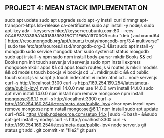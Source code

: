 ## PROJECT 4: MEAN STACK IMPLEMENTATION

   sudo apt update
   sudo apt upgrade
   sudo apt -y install curl dirmngr apt-transport-https lsb-release ca-certificates
   sudo apt install -y nodejs
   sudo apt-key adv --keyserver hkp://keyserver.ubuntu.com:80 --recv 0C49F3730359A14518585931BC711F9BA15703C6 
   echo "deb [ arch=amd64 ] https://repo.mongodb.org/apt/ubuntu trusty/mongodb-org/3.4 multiverse" | sudo tee /etc/apt/sources.list.d/mongodb-org-3.4.list
   sudo apt install -y mongodb
   sudo service mongodb start
   sudo systemctl status mongodb
   sudo apt install -y npm
   sudo npm install body-parser
   mkdir Books && cd Books
   npm init
   touch server.js
   vi server.js
   sudo npm install express mongoose
   mkdir apps && cd apps
   touch routes.js
   vi routes.js
   mkdir models && cd models
   touch book.js
   vi book.js
   cd ../..
   mkdir public && cd public
   touch script.js
   vi script.js
   touch index.html
   vi index.html
   cd ..
   node server.js
   curl -s http://localhost:3300
   curl -s http://169.254.169.254/latest/meta-data/public-ipv4
   nvm install 14.0.0
   nvm use 14.0.0
   nvm install 14.0.0
   sudo apt nvm install 14.0.0
   npm install
   npm remove mongoose
   npm install mongoose@6.1.1
   curl -s http://localhost:3300
   curl -s http://169.254.169.254/latest/meta-data/public-ipv4
   clear
   npm install
   npm remove mongoose
   npm install mongoose@6.1.1
   npm install
   sudo apt update
   curl -fsSL https://deb.nodesource.com/setup_14.x | sudo -E bash - &&sudo apt-get install -y nodejs
   curl -s http://localhost:3300
   curl -s http://169.254.169.254/latest/meta-data/public-ipv4
   node server.js
   git status
   git add .
   git commit -m "file2"
   git push
